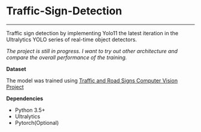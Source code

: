 # Traffic-Sign-Detection
-----
Traffic sign detection by implementing Yolo11 the latest iteration in the Ultralytics YOLO series of real-time object detectors. 

*The project is still in progress. I want to try out other architecture and compare the overall performance of the training.*

**Dataset**

The model was trained using 
[Traffic and Road Signs Computer Vision Project]([url](https://app.roboflow.com/traffic-sign-detectionbounding-box/traffic-and-road-signs-rymdz/browse?queryText=&pageSize=50&startingIndex=0&browseQuery=true))

**Dependencies**
- Python 3.5+
- Ultralytics
- Pytorch(Optional)
